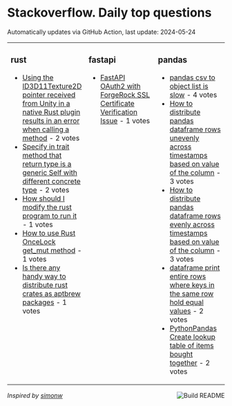 # Stackoverflow. Daily top questions 

Automatically updates via GitHub Action, last update: <!-- date starts -->2024-05-24<!-- date ends -->


<table><tr><td valign="top" width="33%">

### rust
<!-- rust starts -->
* [Using the ID3D11Texture2D pointer received from Unity in a native Rust plugin results in an error when calling a method](https://stackoverflow.com/questions/78526380/using-the-id3d11texture2d-pointer-received-from-unity-in-a-native-rust-plugin-re) - 2 votes
* [Specify in trait method that return type is a generic Self with different concrete type](https://stackoverflow.com/questions/78526962/specify-in-trait-method-that-return-type-is-a-generic-self-with-different-concre) - 2 votes
* [How should I modify the rust program to run it](https://stackoverflow.com/questions/78524254/how-should-i-modify-the-rust-program-to-run-it) - 1 votes
* [How to use Rust OnceLock get_mut method](https://stackoverflow.com/questions/78522133/how-to-use-rust-oncelock-get-mut-method) - 1 votes
* [Is there any handy way to distribute rust crates as aptbrew packages](https://stackoverflow.com/questions/78530556/is-there-any-handy-way-to-distribute-rust-crates-as-apt-brew-packages) - 1 votes
<!-- rust ends -->
</td><td valign="top" width="34%">


### fastapi
<!-- fastapi starts -->
* [FastAPI OAuth2 with ForgeRock SSL Certificate Verification Issue](https://stackoverflow.com/questions/78525399/fastapi-oauth2-with-forgerock-ssl-certificate-verification-issue) - 1 votes
<!-- fastapi ends -->
</td><td valign="top" width="34%">


### pandas
<!-- pandas starts -->
* [pandas csv to object list is slow](https://stackoverflow.com/questions/78526821/pandas-csv-to-object-list-is-slow) - 4 votes
* [How to distribute pandas dataframe rows unevenly across timestamps based on value of the column](https://stackoverflow.com/questions/78526797/how-to-distribute-pandas-dataframe-rows-unevenly-across-timestamps-based-on-valu) - 3 votes
* [How to distribute pandas dataframe rows evenly across timestamps based on value of the column](https://stackoverflow.com/questions/78522329/how-to-distribute-pandas-dataframe-rows-evenly-across-timestamps-based-on-value) - 3 votes
* [dataframe print entire rows where keys in the same row hold equal values](https://stackoverflow.com/questions/78529922/dataframe-print-entire-row-s-where-keys-in-the-same-row-hold-equal-values) - 2 votes
* [PythonPandas  Create lookup table of items bought together](https://stackoverflow.com/questions/78525518/python-pandas-create-lookup-table-of-items-bought-together) - 2 votes
<!-- pandas ends -->
</td></tr></table>

<a href="https://github.com/hp0404/hp0404/actions"><img src="https://github.com/hp0404/hp0404/workflows/Build%20README/badge.svg" align="right" alt="Build README"></a> <p>*Inspired by  [simonw](https://github.com/simonw/simonw)*</p>
